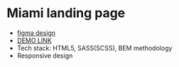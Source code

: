 # Miami landing page

  - [figma design](https://www.figma.com/file/nHz8bflIwJaWP3P99vKTH5/miami_home_new?node-id=0%3A2)
  - [DEMO LINK](https://Serhii-Nikitin.github.io/layout_miami/)
  - Tech stack: HTML5, SASS(SCSS), BEM methodology
  - Responsive design
